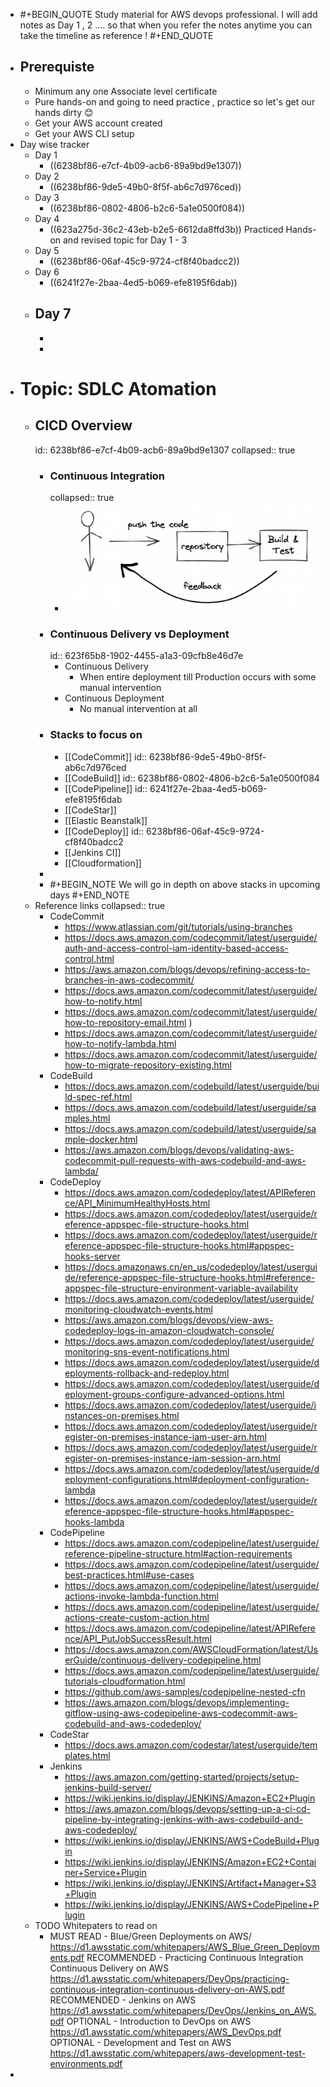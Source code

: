 - #+BEGIN_QUOTE
  Study material for AWS devops professional. 
  I will add notes as  Day 1 , 2  .... so that when you refer the notes anytime you can take the timeline as reference !
  #+END_QUOTE
- ## Prerequiste
	- Minimum any one Associate level certificate
	- Pure hands-on and going to need practice , practice so let's get our hands dirty 😊
	- Get your AWS account created
	- Get your AWS CLI setup
- Day wise tracker
	- Day 1
		- ((6238bf86-e7cf-4b09-acb6-89a9bd9e1307))
	- Day 2
		- ((6238bf86-9de5-49b0-8f5f-ab6c7d976ced))
	- Day 3
		- ((6238bf86-0802-4806-b2c6-5a1e0500f084))
	- Day 4
		- ((623a275d-36c2-43eb-b2e5-6612da8ffd3b)) Practiced Hands-on and revised topic for Day 1 - 3
	- Day 5
		- ((6238bf86-06af-45c9-9724-cf8f40badcc2))
	- Day 6
		- ((6241f27e-2baa-4ed5-b069-efe8195f6dab))
	- Day 7
		-
		-
		-
- # Topic: SDLC Atomation
	- ## CICD Overview
	  id:: 6238bf86-e7cf-4b09-acb6-89a9bd9e1307
	  collapsed:: true
		- ### Continuous Integration
		  collapsed:: true
			- ![image.png](../assets/image_1647885932857_0.png)
		- ### Continuous Delivery vs Deployment
		  id:: 623f65b8-1902-4455-a1a3-09cfb8e46d7e
			- Continuous Delivery
				- When entire deployment till Production occurs with some manual intervention
			- Continuous Deployment
				- No manual intervention at all
		- ### Stacks to focus on
			- [[CodeCommit]]
			  id:: 6238bf86-9de5-49b0-8f5f-ab6c7d976ced
			- [[CodeBuild]]
			  id:: 6238bf86-0802-4806-b2c6-5a1e0500f084
			- [[CodePipeline]]
			  id:: 6241f27e-2baa-4ed5-b069-efe8195f6dab
			- [[CodeStar]]
			- [[Elastic Beanstalk]]
			- [[CodeDeploy]]
			  id:: 6238bf86-06af-45c9-9724-cf8f40badcc2
			- [[Jenkins CI]]
			- [[Cloudformation]]
		-
		- #+BEGIN_NOTE
		  We will go in depth on above stacks in upcoming days
		  #+END_NOTE
	- Reference links
	  collapsed:: true
		- CodeCommit
			- https://www.atlassian.com/git/tutorials/using-branches
			- https://docs.aws.amazon.com/codecommit/latest/userguide/auth-and-access-control-iam-identity-based-access-control.html
			- https://aws.amazon.com/blogs/devops/refining-access-to-branches-in-aws-codecommit/
			- https://docs.aws.amazon.com/codecommit/latest/userguide/how-to-notify.html
			- https://docs.aws.amazon.com/codecommit/latest/userguide/how-to-repository-email.html )
			- https://docs.aws.amazon.com/codecommit/latest/userguide/how-to-notify-lambda.html
			- https://docs.aws.amazon.com/codecommit/latest/userguide/how-to-migrate-repository-existing.html
		- CodeBuild
			- https://docs.aws.amazon.com/codebuild/latest/userguide/build-spec-ref.html
			- https://docs.aws.amazon.com/codebuild/latest/userguide/samples.html
			- https://docs.aws.amazon.com/codebuild/latest/userguide/sample-docker.html
			- https://aws.amazon.com/blogs/devops/validating-aws-codecommit-pull-requests-with-aws-codebuild-and-aws-lambda/
		- CodeDeploy
			- https://docs.aws.amazon.com/codedeploy/latest/APIReference/API_MinimumHealthyHosts.html
			- https://docs.aws.amazon.com/codedeploy/latest/userguide/reference-appspec-file-structure-hooks.html
			- https://docs.aws.amazon.com/codedeploy/latest/userguide/reference-appspec-file-structure-hooks.html#appspec-hooks-server
			- https://docs.amazonaws.cn/en_us/codedeploy/latest/userguide/reference-appspec-file-structure-hooks.html#reference-appspec-file-structure-environment-variable-availability
			- https://docs.aws.amazon.com/codedeploy/latest/userguide/monitoring-cloudwatch-events.html
			- https://aws.amazon.com/blogs/devops/view-aws-codedeploy-logs-in-amazon-cloudwatch-console/
			- https://docs.aws.amazon.com/codedeploy/latest/userguide/monitoring-sns-event-notifications.html
			- https://docs.aws.amazon.com/codedeploy/latest/userguide/deployments-rollback-and-redeploy.html
			- https://docs.aws.amazon.com/codedeploy/latest/userguide/deployment-groups-configure-advanced-options.html
			- https://docs.aws.amazon.com/codedeploy/latest/userguide/instances-on-premises.html
			- https://docs.aws.amazon.com/codedeploy/latest/userguide/register-on-premises-instance-iam-user-arn.html
			- https://docs.aws.amazon.com/codedeploy/latest/userguide/register-on-premises-instance-iam-session-arn.html
			- https://docs.aws.amazon.com/codedeploy/latest/userguide/deployment-configurations.html#deployment-configuration-lambda
			- https://docs.aws.amazon.com/codedeploy/latest/userguide/reference-appspec-file-structure-hooks.html#appspec-hooks-lambda
		- CodePipeline
			- https://docs.aws.amazon.com/codepipeline/latest/userguide/reference-pipeline-structure.html#action-requirements
			- https://docs.aws.amazon.com/codepipeline/latest/userguide/best-practices.html#use-cases
			- https://docs.aws.amazon.com/codepipeline/latest/userguide/actions-invoke-lambda-function.html
			- https://docs.aws.amazon.com/codepipeline/latest/userguide/actions-create-custom-action.html
			- https://docs.aws.amazon.com/codepipeline/latest/APIReference/API_PutJobSuccessResult.html
			- https://docs.aws.amazon.com/AWSCloudFormation/latest/UserGuide/continuous-delivery-codepipeline.html
			- https://docs.aws.amazon.com/codepipeline/latest/userguide/tutorials-cloudformation.html
			- https://github.com/aws-samples/codepipeline-nested-cfn
			- https://aws.amazon.com/blogs/devops/implementing-gitflow-using-aws-codepipeline-aws-codecommit-aws-codebuild-and-aws-codedeploy/
		- CodeStar
			- https://docs.aws.amazon.com/codestar/latest/userguide/templates.html
		- Jenkins
			- https://aws.amazon.com/getting-started/projects/setup-jenkins-build-server/
			- https://wiki.jenkins.io/display/JENKINS/Amazon+EC2+Plugin
			- https://aws.amazon.com/blogs/devops/setting-up-a-ci-cd-pipeline-by-integrating-jenkins-with-aws-codebuild-and-aws-codedeploy/
			- https://wiki.jenkins.io/display/JENKINS/AWS+CodeBuild+Plugin
			- https://wiki.jenkins.io/display/JENKINS/Amazon+EC2+Container+Service+Plugin
			- https://wiki.jenkins.io/display/JENKINS/Artifact+Manager+S3+Plugin
			- https://wiki.jenkins.io/display/JENKINS/AWS+CodePipeline+Plugin
	- TODO Whitepaters to read on
		- MUST READ - Blue/Green Deployments on AWS/   https://d1.awsstatic.com/whitepapers/AWS_Blue_Green_Deployments.pdf
		  RECOMMENDED - Practicing Continuous Integration Continuous Delivery on AWS
		      https://d1.awsstatic.com/whitepapers/DevOps/practicing-continuous-integration-continuous-delivery-on-AWS.pdf
		  RECOMMENDED - Jenkins on AWS
		      https://d1.awsstatic.com/whitepapers/DevOps/Jenkins_on_AWS.pdf
		  OPTIONAL - Introduction to DevOps on AWS
		      https://d1.awsstatic.com/whitepapers/AWS_DevOps.pdf
		  OPTIONAL - Development and Test on AWS
		      https://d1.awsstatic.com/whitepapers/aws-development-test-environments.pdf
-